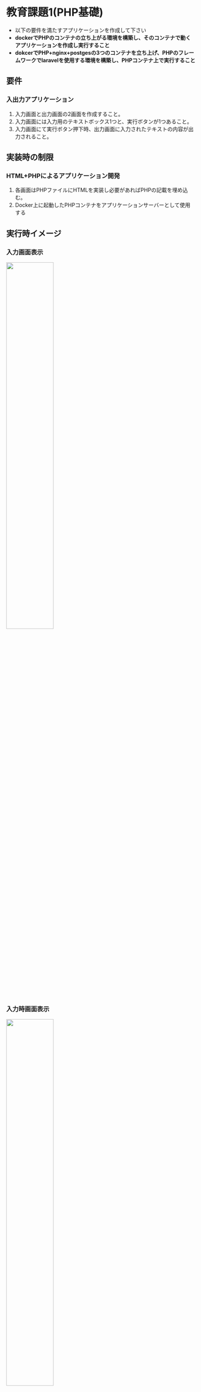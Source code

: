 # 教育課題1(PHP基礎)

- 以下の要件を満たすアプリケーションを作成して下さい
- **dockerでPHPのコンテナの立ち上がる環境を構築し、そのコンテナで動くアプリケーションを作成し実行すること**
- **dokcerでPHP+nginx+postgesの3つのコンテナを立ち上げ、PHPのフレームワークでlaravelを使用する環境を構築し、PHPコンテナ上で実行すること**

## 要件

### 入出力アプリケーション

1. 入力画面と出力画面の2画面を作成すること。
2. 入力画面には入力用のテキストボックス1つと、実行ボタンが1つあること。
3. 入力画面にて実行ボタン押下時、出力画面に入力されたテキストの内容が出力されること。
  
## 実装時の制限

### HTML+PHPによるアプリケーション開発

1. 各画面はPHPファイルにHTMLを実装し必要があればPHPの記載を埋め込む。
2. Docker上に起動したPHPコンテナをアプリケーションサーバーとして使用する

## 実行時イメージ

### 入力画面表示

<img src="top.png" width="50%">

### 入力時画面表示

<img src="input.png" width="50%">

### 出力時画面表示

<img src="output.png" width="50%">
